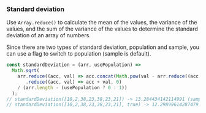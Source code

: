### Standard deviation

Use `Array.reduce()` to calculate the mean of the values, the variance of the values, and the sum of the variance
of the values to determine the standard deviation of an array of numbers.

Since there are two types of standard deviation, population and sample, you can use a flag to switch to population (sample is default).

```js
const standardDeviation = (arr, usePopulation) =>
  Math.sqrt(
    arr.reduce((acc, val) => acc.concat(Math.pow(val - arr.reduce((acc, val) => acc + val, 0) / arr.length, 2)), [])
       .reduce((acc, val) => acc + val, 0) 
    / (arr.length - (usePopulation ? 0 : 1))
  );
// standardDeviation([10,2,38,23,38,23,21]) -> 13.284434142114991 (sample)
// standardDeviation([10,2,38,23,38,23,21], true) -> 12.29899614287479 (population)
```
